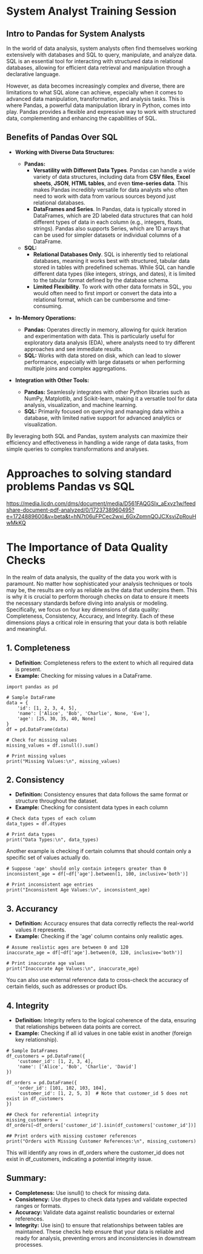 # System Analyst Training Session

## Intro to Pandas for System Analysts
In the world of data analysis, system analysts often find themselves working extensively with databases and SQL to query, manipulate, and analyze data. SQL is an essential tool for interacting with structured data in relational databases, allowing for efficient data retrieval and manipulation through a declarative language.

However, as data becomes increasingly complex and diverse, there are limitations to what SQL alone can achieve, especially when it comes to advanced data manipulation, transformation, and analysis tasks. This is where Pandas, a powerful data manipulation library in Python, comes into play. Pandas provides a flexible and expressive way to work with structured data, complementing and enhancing the capabilities of SQL.

## Benefits of Pandas Over SQL
- **Working with Diverse Data Structures:**
  - **Pandas:**
    - **Versatility with Different Data Types**. Pandas can handle a wide variety of data structures, including data from **CSV files**, **Excel sheets**, **JSON**, **HTML tables**, and even **time-series data**. This makes Pandas incredibly versatile for data analysts who often need to work with data from various sources beyond just relational databases.
    - **DataFrames and Series**. In Pandas, data is typically stored in DataFrames, which are 2D labeled data structures that can hold different types of data in each column (e.g., integers, floats, strings). Pandas also supports Series, which are 1D arrays that can be used for simpler datasets or individual columns of a DataFrame.
  - **SQL:**
    - **Relational Databases Only**. SQL is inherently tied to relational databases, meaning it works best with structured, tabular data stored in tables with predefined schemas. While SQL can handle different data types (like integers, strings, and dates), it is limited to the tabular format defined by the database schema.
    - **Limited Flexibility**. To work with other data formats in SQL, you would often need to first import or convert the data into a relational format, which can be cumbersome and time-consuming.

- **In-Memory Operations:**
  - **Pandas:** Operates directly in memory, allowing for quick iteration and experimentation with data. This is particularly useful for exploratory data analysis (EDA), where analysts need to try different approaches and see immediate results.
  - **SQL:** Works with data stored on disk, which can lead to slower performance, especially with large datasets or when performing multiple joins and complex aggregations.

- **Integration with Other Tools:**
  - **Pandas:** Seamlessly integrates with other Python libraries such as NumPy, Matplotlib, and Scikit-learn, making it a versatile tool for data analysis, visualization, and machine learning.
  - **SQL:** Primarily focused on querying and managing data within a database, with limited native support for advanced analytics or visualization.

By leveraging both SQL and Pandas, system analysts can maximize their efficiency and effectiveness in handling a wide range of data tasks, from simple queries to complex transformations and analyses.

# Approaches to solving standard problems Pandas vs SQL
https://media.licdn.com/dms/document/media/D561FAQGSIx_aExvz1w/feedshare-document-pdf-analyzed/0/1723738960495?e=1724889600&v=beta&t=hN7t06uFPCec2wxi_6GxZpmnQOJCXsvjZpRouHwMkKQ

# The Importance of Data Quality Checks
In the realm of data analysis, the quality of the data you work with is paramount. No matter how sophisticated your analysis techniques or tools may be, the results are only as reliable as the data that underpins them. This is why it is crucial to perform thorough checks on data to ensure it meets the necessary standards before diving into analysis or modeling. Specifically, we focus on four key dimensions of data quality: Completeness, Consistency, Accuracy, and Integrity. Each of these dimensions plays a critical role in ensuring that your data is both reliable and meaningful.

## 1. Completeness
- **Definition**: Completeness refers to the extent to which all required data is present.
- **Example:** Checking for missing values in a DataFrame.

```
import pandas as pd

# Sample DataFrame
data = {
    'id': [1, 2, 3, 4, 5],
    'name': ['Alice', 'Bob', 'Charlie', None, 'Eve'],
    'age': [25, 30, 35, 40, None]
}
df = pd.DataFrame(data)

# Check for missing values
missing_values = df.isnull().sum()

# Print missing values
print("Missing Values:\n", missing_values)
```

## 2. Consistency
- **Definition:** Consistency ensures that data follows the same format or structure throughout the dataset.
- **Example:** Checking for consistent data types in each column

```
# Check data types of each column
data_types = df.dtypes

# Print data types
print("Data Types:\n", data_types)
```

Another example is checking if certain columns that should contain only a specific set of values actually do.

```
# Suppose 'age' should only contain integers greater than 0
inconsistent_age = df[~df['age'].between(1, 100, inclusive='both')]

# Print inconsistent age entries
print("Inconsistent Age Values:\n", inconsistent_age)
```

## 3. Accurancy
- **Definition:** Accuracy ensures that data correctly reflects the real-world values it represents.
- **Example:** Checking if the 'age' column contains only realistic ages.

```
# Assume realistic ages are between 0 and 120
inaccurate_age = df[~df['age'].between(0, 120, inclusive='both')]

# Print inaccurate age values
print("Inaccurate Age Values:\n", inaccurate_age)
```

You can also use external reference data to cross-check the accuracy of certain fields, such as addresses or product IDs.

## 4. Integrity
- **Definition:** Integrity refers to the logical coherence of the data, ensuring that relationships between data points are correct.
- **Example:** Checking if all id values in one table exist in another (foreign key relationship).

```
# Sample DataFrames
df_customers = pd.DataFrame({
    'customer_id': [1, 2, 3, 4],
    'name': ['Alice', 'Bob', 'Charlie', 'David']
})

df_orders = pd.DataFrame({
    'order_id': [101, 102, 103, 104],
    'customer_id': [1, 2, 5, 3]  # Note that customer_id 5 does not exist in df_customers
})

## Check for referential integrity
missing_customers = df_orders[~df_orders['customer_id'].isin(df_customers['customer_id'])]

## Print orders with missing customer references
print("Orders with Missing Customer References:\n", missing_customers)
```

This will identify any rows in df_orders where the customer_id does not exist in df_customers, indicating a potential integrity issue.

## Summary:
- **Completeness:** Use isnull() to check for missing data.
- **Consistency:** Use dtypes to check data types and validate expected ranges or formats.
- **Accuracy:** Validate data against realistic boundaries or external references.
- **Integrity:** Use isin() to ensure that relationships between tables are maintained.
These checks help ensure that your data is reliable and ready for analysis, preventing errors and inconsistencies in downstream processes.
